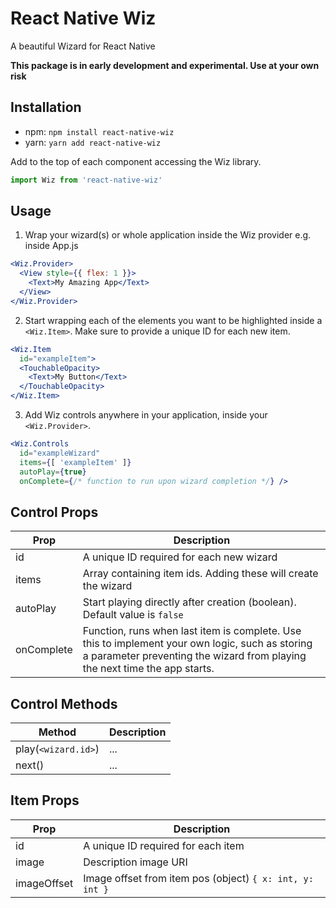 # React Native Wiz
A beautiful Wizard for React Native

**This package is in early development and experimental. Use at your own risk**
 
Installation
--- 
* npm: `npm install react-native-wiz`
* yarn: `yarn add react-native-wiz`

Add to the top of each component accessing the Wiz library.

```jsx
import Wiz from 'react-native-wiz'
```
 
Usage
---

1. Wrap your wizard(s) or whole application inside the Wiz provider e.g. inside App.js
```jsx
<Wiz.Provider>
  <View style={{ flex: 1 }}>
    <Text>My Amazing App</Text>
  </View>
</Wiz.Provider>
```

2. Start wrapping each of the elements you want to be highlighted inside a `<Wiz.Item>`. Make sure to provide a unique ID for each new item.
```jsx
<Wiz.Item
  id="exampleItem">
  <TouchableOpacity>
    <Text>My Button</Text>
  </TouchableOpacity>
</Wiz.Item>
```

3. Add Wiz controls anywhere in your application, inside your `<Wiz.Provider>`.
```jsx
<Wiz.Controls
  id="exampleWizard"
  items={[ 'exampleItem' ]}
  autoPlay={true}
  onComplete={/* function to run upon wizard completion */} />
```

Control Props
---

| Prop          | Description |
| ------------- | ------------- |
| id            | A unique ID required for each new wizard |
| items         | Array containing item ids. Adding these will create the wizard |
| autoPlay      | Start playing directly after creation (boolean). Default value is `false` |
| onComplete    | Function, runs when last item is complete. Use this to implement your own logic, such as storing a parameter preventing the wizard from playing the next time the app starts. |

Control Methods
---

| Method        | Description |
| ------------- | ----------- |
| play(`<wizard.id>`)        | ...         |
| next()        | ...         |

Item Props
---

| Prop          | Description   |
| ------------- | ------------- |
| id            | A unique ID required for each item |
| image         | Description image URI |
| imageOffset   | Image offset from item pos (object) `{ x: int, y: int }` |
